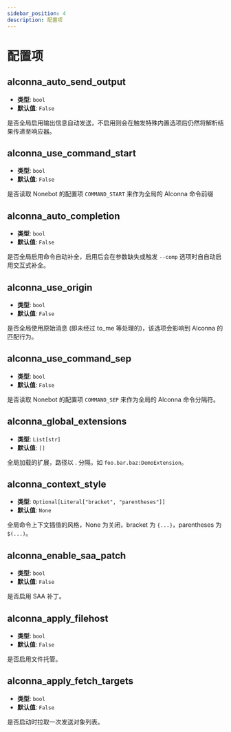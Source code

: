 ```yaml
---
sidebar_position: 4
description: 配置项
---
```


# 配置项

## alconna_auto_send_output

- **类型**: `bool`
- **默认值**: `False`

是否全局启用输出信息自动发送，不启用则会在触发特殊内置选项后仍然将解析结果传递至响应器。

## alconna_use_command_start

- **类型**: `bool`
- **默认值**: `False`

是否读取 Nonebot 的配置项 `COMMAND_START` 来作为全局的 Alconna 命令前缀

## alconna_auto_completion

- **类型**: `bool`
- **默认值**: `False`

是否全局启用命令自动补全，启用后会在参数缺失或触发 `--comp` 选项时自自动启用交互式补全。

## alconna_use_origin

- **类型**: `bool`
- **默认值**: `False`

是否全局使用原始消息 (即未经过 to_me 等处理的)，该选项会影响到 Alconna 的匹配行为。

## alconna_use_command_sep

- **类型**: `bool`
- **默认值**: `False`

是否读取 Nonebot 的配置项 `COMMAND_SEP` 来作为全局的 Alconna 命令分隔符。

## alconna_global_extensions

- **类型**: `List[str]`
- **默认值**: `[]`

全局加载的扩展，路径以 . 分隔，如 `foo.bar.baz:DemoExtension`。

## alconna_context_style

- **类型**: `Optional[Literal["bracket", "parentheses"]]`
- **默认值**: `None`

全局命令上下文插值的风格，None 为关闭，bracket 为 `{...}`，parentheses 为 `$(...)`。

## alconna_enable_saa_patch

- **类型**: `bool`
- **默认值**: `False`

是否启用 SAA 补丁。

## alconna_apply_filehost

- **类型**: `bool`
- **默认值**: `False`

是否启用文件托管。

## alconna_apply_fetch_targets

- **类型**: `bool`
- **默认值**: `False`

是否启动时拉取一次发送对象列表。
